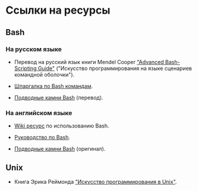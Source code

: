 # Ссылки на ресурсы

## Bash

### На русском языке

* Перевод на русский язык книги Mendel Cooper ["Advanced Bash-Scripting Guide"](https://www.opennet.ru/docs/RUS/bash_scripting_guide) ("Искусство программирования на языке сценариев командной оболочки").

* [Шпаргалка по Bash командам](https://tproger.ru/translations/bash-cheatsheet).

* [Подводные камни Bash](https://habr.com/ru/company/mailru/blog/311762/) (перевод).

### На английском языке

* [Wiki ресурс](https://wiki.bash-hackers.org) по использованию Bash.

* [Руководство по Bash](http://mywiki.wooledge.org/BashGuide).

* [Подводные камни Bash](http://mywiki.wooledge.org/BashPitfalls) (оригинал).

## Unix

* Книга Эрика Реймонда ["Искусство программирования в Unix"](https://ru.wikipedia.org/wiki/Философия_Unix#Реймонд:_Искусство_программирования_в_Unix).